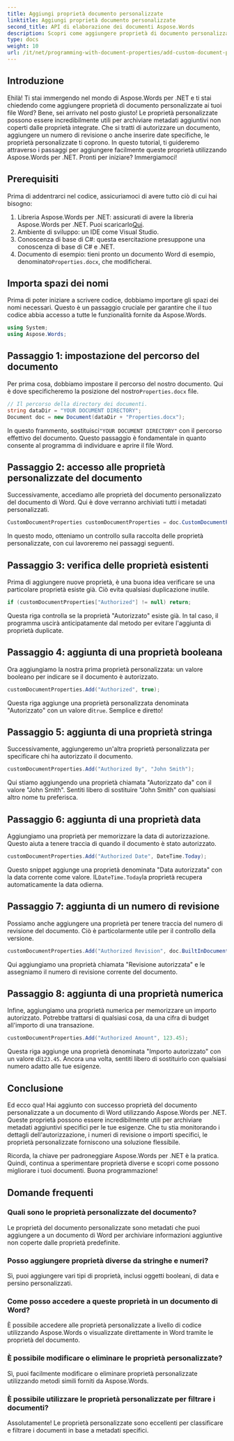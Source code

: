 ```yaml
---
title: Aggiungi proprietà documento personalizzate
linktitle: Aggiungi proprietà documento personalizzate
second_title: API di elaborazione dei documenti Aspose.Words
description: Scopri come aggiungere proprietà di documento personalizzate nei file di Word utilizzando Aspose.Words per .NET. Segui la nostra guida passo passo per migliorare i tuoi documenti con metadati aggiuntivi.
type: docs
weight: 10
url: /it/net/programming-with-document-properties/add-custom-document-properties/
---
```

## Introduzione

Ehilà! Ti stai immergendo nel mondo di Aspose.Words per .NET e ti stai chiedendo come aggiungere proprietà di documento personalizzate ai tuoi file Word? Bene, sei arrivato nel posto giusto! Le proprietà personalizzate possono essere incredibilmente utili per archiviare metadati aggiuntivi non coperti dalle proprietà integrate. Che si tratti di autorizzare un documento, aggiungere un numero di revisione o anche inserire date specifiche, le proprietà personalizzate ti coprono. In questo tutorial, ti guideremo attraverso i passaggi per aggiungere facilmente queste proprietà utilizzando Aspose.Words per .NET. Pronti per iniziare? Immergiamoci!

## Prerequisiti

Prima di addentrarci nel codice, assicuriamoci di avere tutto ciò di cui hai bisogno:

1.  Libreria Aspose.Words per .NET: assicurati di avere la libreria Aspose.Words per .NET. Puoi scaricarlo[Qui](https://releases.aspose.com/words/net/).
2. Ambiente di sviluppo: un IDE come Visual Studio.
3. Conoscenza di base di C#: questa esercitazione presuppone una conoscenza di base di C# e .NET.
4.  Documento di esempio: tieni pronto un documento Word di esempio, denominato`Properties.docx`, che modificherai.

## Importa spazi dei nomi

Prima di poter iniziare a scrivere codice, dobbiamo importare gli spazi dei nomi necessari. Questo è un passaggio cruciale per garantire che il tuo codice abbia accesso a tutte le funzionalità fornite da Aspose.Words.

```csharp
using System;
using Aspose.Words;
```

## Passaggio 1: impostazione del percorso del documento

 Per prima cosa, dobbiamo impostare il percorso del nostro documento. Qui è dove specificheremo la posizione del nostro`Properties.docx` file.

```csharp
// Il percorso della directory dei documenti.
string dataDir = "YOUR DOCUMENT DIRECTORY";
Document doc = new Document(dataDir + "Properties.docx");
```

 In questo frammento, sostituisci`"YOUR DOCUMENT DIRECTORY"` con il percorso effettivo del documento. Questo passaggio è fondamentale in quanto consente al programma di individuare e aprire il file Word.

## Passaggio 2: accesso alle proprietà personalizzate del documento

Successivamente, accediamo alle proprietà del documento personalizzato del documento di Word. Qui è dove verranno archiviati tutti i metadati personalizzati.

```csharp
CustomDocumentProperties customDocumentProperties = doc.CustomDocumentProperties;
```

In questo modo, otteniamo un controllo sulla raccolta delle proprietà personalizzate, con cui lavoreremo nei passaggi seguenti.

## Passaggio 3: verifica delle proprietà esistenti

Prima di aggiungere nuove proprietà, è una buona idea verificare se una particolare proprietà esiste già. Ciò evita qualsiasi duplicazione inutile.

```csharp
if (customDocumentProperties["Authorized"] != null) return;
```

Questa riga controlla se la proprietà "Autorizzato" esiste già. In tal caso, il programma uscirà anticipatamente dal metodo per evitare l'aggiunta di proprietà duplicate.

## Passaggio 4: aggiunta di una proprietà booleana

Ora aggiungiamo la nostra prima proprietà personalizzata: un valore booleano per indicare se il documento è autorizzato.

```csharp
customDocumentProperties.Add("Authorized", true);
```

 Questa riga aggiunge una proprietà personalizzata denominata "Autorizzato" con un valore di`true`. Semplice e diretto!

## Passaggio 5: aggiunta di una proprietà stringa

Successivamente, aggiungeremo un'altra proprietà personalizzata per specificare chi ha autorizzato il documento.

```csharp
customDocumentProperties.Add("Authorized By", "John Smith");
```

Qui stiamo aggiungendo una proprietà chiamata "Autorizzato da" con il valore "John Smith". Sentiti libero di sostituire "John Smith" con qualsiasi altro nome tu preferisca.

## Passaggio 6: aggiunta di una proprietà data

Aggiungiamo una proprietà per memorizzare la data di autorizzazione. Questo aiuta a tenere traccia di quando il documento è stato autorizzato.

```csharp
customDocumentProperties.Add("Authorized Date", DateTime.Today);
```

 Questo snippet aggiunge una proprietà denominata "Data autorizzata" con la data corrente come valore. IL`DateTime.Today`la proprietà recupera automaticamente la data odierna.

## Passaggio 7: aggiunta di un numero di revisione

Possiamo anche aggiungere una proprietà per tenere traccia del numero di revisione del documento. Ciò è particolarmente utile per il controllo della versione.

```csharp
customDocumentProperties.Add("Authorized Revision", doc.BuiltInDocumentProperties.RevisionNumber);
```

Qui aggiungiamo una proprietà chiamata "Revisione autorizzata" e le assegniamo il numero di revisione corrente del documento.

## Passaggio 8: aggiunta di una proprietà numerica

Infine, aggiungiamo una proprietà numerica per memorizzare un importo autorizzato. Potrebbe trattarsi di qualsiasi cosa, da una cifra di budget all'importo di una transazione.

```csharp
customDocumentProperties.Add("Authorized Amount", 123.45);
```

 Questa riga aggiunge una proprietà denominata "Importo autorizzato" con un valore di`123.45`. Ancora una volta, sentiti libero di sostituirlo con qualsiasi numero adatto alle tue esigenze.

## Conclusione

Ed ecco qua! Hai aggiunto con successo proprietà del documento personalizzate a un documento di Word utilizzando Aspose.Words per .NET. Queste proprietà possono essere incredibilmente utili per archiviare metadati aggiuntivi specifici per le tue esigenze. Che tu stia monitorando i dettagli dell'autorizzazione, i numeri di revisione o importi specifici, le proprietà personalizzate forniscono una soluzione flessibile.

Ricorda, la chiave per padroneggiare Aspose.Words per .NET è la pratica. Quindi, continua a sperimentare proprietà diverse e scopri come possono migliorare i tuoi documenti. Buona programmazione!

## Domande frequenti

### Quali sono le proprietà personalizzate del documento?
Le proprietà del documento personalizzate sono metadati che puoi aggiungere a un documento di Word per archiviare informazioni aggiuntive non coperte dalle proprietà predefinite.

### Posso aggiungere proprietà diverse da stringhe e numeri?
Sì, puoi aggiungere vari tipi di proprietà, inclusi oggetti booleani, di data e persino personalizzati.

### Come posso accedere a queste proprietà in un documento di Word?
È possibile accedere alle proprietà personalizzate a livello di codice utilizzando Aspose.Words o visualizzate direttamente in Word tramite le proprietà del documento.

### È possibile modificare o eliminare le proprietà personalizzate?
Sì, puoi facilmente modificare o eliminare proprietà personalizzate utilizzando metodi simili forniti da Aspose.Words.

### È possibile utilizzare le proprietà personalizzate per filtrare i documenti?
Assolutamente! Le proprietà personalizzate sono eccellenti per classificare e filtrare i documenti in base a metadati specifici.
